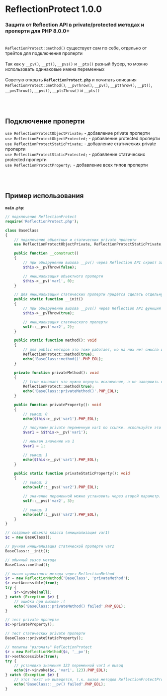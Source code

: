 # ReflectionProtect 1.0.0
### Защита от Reflection API в private/protected методах и проперти для PHP 8.0.0+<br><br>

`ReflectionProtect::method()` существует сам по себе, отдельно от трейтов для подключения проперти<br><br>
Так как у `__pv()`, `__pt()`, `__pvs()` и `__pts()` разный буфер, то можно использовать одинаковые имена переменных<br><br>
Советую открыть **`ReflectionProtect.php`** и почитать описания `ReflectionProtect::method()`, `__pvThrow()`, `__pv()`, `__ptThrow()`, `__pt()`, `__pvsThrow()`, `__pvs()`, `__ptsThrow()` и `__pts()`

<br><br>
## Подключение проперти
`use ReflectionProtectObjectPrivate;` - добавление private проперти<br>
`use ReflectionProtectObjectProtected;` - добавление protected проперти<br>
`use ReflectionProtectStaticPrivate;` - добавление статических private проперти<br>
`use ReflectionProtectStaticProtected;` - добавление статических protected проперти<br>
`use ReflectionProtectProperty;` - добавление всех типов проперти

<br><br>
## Пример использования
**`main.php`**:
```php
// подключение ReflectionProtect
require('ReflectionProtect.php');

class BaseClass
{
    // подключение объектных и статических private проперти
    use ReflectionProtectObjectPrivate, ReflectionProtectStaticPrivate;

    public function __construct()
    {
        // при обнаружении вызова __pv() через Reflection API скрипт завершится
        $this->__pvThrow(false);

        // инициализация объектного проперти
        $this->__pv('var1', 0);
    }

    // для инициализации статических проперти придётся сделать отдельную функцию
    public static function __init()
    {
        // при обнаружении вызова __pvs() через Reflection API функция вернёт исключение
        $this->__pvThrow(true);

        // инициализация статического проперти
        self::__pvs('var2', 2);
    }

    public static function method(): void
    {
        // для public методов это тоже работает, но на них нет смысла использовать ReflectionMethod
        ReflectionProtect::method(true);
        echo('BaseClass::method()'.PHP_EOL);
    }

    private function privateMethod(): void
    {
        // true означает что нужно вернуть исключение, а не завершить скрипт
        ReflectionProtect::method(true);
        echo('BaseClass::privateMethod()'.PHP_EOL);
    }

    public function privateProperty(): void
    {
        // вывод: 0
        echo($this->__pv('var1').PHP_EOL);

        // получаем private переменную var1 по ссылке. используйте это если у вас несколько операций с этим проперти
        $var1 = &$this->__pv('var1');

        // меняем значение на 1
        $var1 = 1;

        // вывод: 1
        echo($this->__pv('var1').PHP_EOL);
    }

    public static function privateStaticProperty(): void
    {
        // вывод: 2
        echo(self::__pvs('var2').PHP_EOL);

        // значение переменной можно установить через второй параметр. используйте это если у вас только одна операция с этим проперти
        self::__pvs('var2', 3);

        // вывод: 3
        echo(self::__pvs('var2').PHP_EOL);
    }
}

// создание объекта класса (инициализация var1)
$c = new BaseClass();

// ручная инициализация статической проперти var2
BaseClass::__init();

// обычный вызов метода
BaseClass::method();

// вызов приватного метода через ReflectionMethod
$r = new ReflectionMethod('BaseClass', 'privateMethod');
$r->setAccessible(true);
try {
    $r->invoke(null);
} catch (Exception $e) {
    // ошибка при вызове :(
    echo('BaseClass::privateMethod() failed'.PHP_EOL);
}

// тест private проперти
$c->privateProperty();

// тест статических private проперти
BaseClass::privateStaticProperty();

// попытка "взломать" ReflectionProtect
$r = new ReflectionMethod($c, '__pv');
$r->setAccessible(true);
try {
    // установка значения 123 переменной var1 и вывод
    echo($r->invoke($c, 'var1', 123).PHP_EOL);
} catch (Exception $e) {
    // этот текст не выведется, т.к. вызов методов ReflectionProtectProperty через ReflectionMethod приведёт к завершению скрипта
    echo('BaseClass::__pv() failed'.PHP_EOL);
}
```
